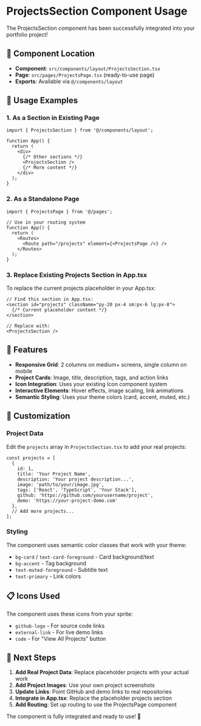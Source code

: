 # ProjectsSection Component Usage

The ProjectsSection component has been successfully integrated into your portfolio project!

## 🎯 Component Location

- **Component**: `src/components/layout/ProjectsSection.tsx`
- **Page**: `src/pages/ProjectsPage.tsx` (ready-to-use page)
- **Exports**: Available via `@/components/layout`

## 🚀 Usage Examples

### 1. As a Section in Existing Page

```tsx
import { ProjectsSection } from '@/components/layout';

function App() {
  return (
    <div>
      {/* Other sections */}
      <ProjectsSection />
      {/* More content */}
    </div>
  );
}
```

### 2. As a Standalone Page

```tsx
import { ProjectsPage } from '@/pages';

// Use in your routing system
function App() {
  return (
    <Routes>
      <Route path="/projects" element={<ProjectsPage />} />
    </Routes>
  );
}
```

### 3. Replace Existing Projects Section in App.tsx

To replace the current projects placeholder in your App.tsx:

```tsx
// Find this section in App.tsx:
<section id="projects" className="py-20 px-4 sm:px-6 lg:px-8">
  {/* Current placeholder content */}
</section>

// Replace with:
<ProjectsSection />
```

## 🎨 Features

- **Responsive Grid**: 2 columns on medium+ screens, single column on mobile
- **Project Cards**: Image, title, description, tags, and action links
- **Icon Integration**: Uses your existing Icon component system
- **Interactive Elements**: Hover effects, image scaling, link animations
- **Semantic Styling**: Uses your theme colors (card, accent, muted, etc.)

## 🔧 Customization

### Project Data
Edit the `projects` array in `ProjectsSection.tsx` to add your real projects:

```tsx
const projects = [
  {
    id: 1,
    title: 'Your Project Name',
    description: 'Your project description...',
    image: 'path/to/your/image.jpg',
    tags: ['React', 'TypeScript', 'Your Stack'],
    github: 'https://github.com/yourusername/project',
    demo: 'https://your-project-demo.com'
  },
  // Add more projects...
];
```

### Styling
The component uses semantic color classes that work with your theme:
- `bg-card` / `text-card-foreground` - Card background/text
- `bg-accent` - Tag background
- `text-muted-foreground` - Subtitle text
- `text-primary` - Link colors

## 📋 Icons Used

The component uses these icons from your sprite:
- `github-logo` - For source code links
- `external-link` - For live demo links  
- `code` - For "View All Projects" button

## 🎯 Next Steps

1. **Add Real Project Data**: Replace placeholder projects with your actual work
2. **Add Project Images**: Use your own project screenshots
3. **Update Links**: Point GitHub and demo links to real repositories
4. **Integrate in App.tsx**: Replace the placeholder projects section
5. **Add Routing**: Set up routing to use the ProjectsPage component

The component is fully integrated and ready to use! 🎉